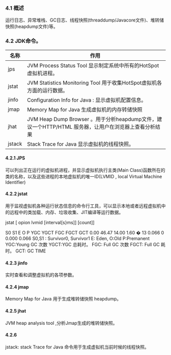 ### 4.1 概述

运行日志、异常堆栈、GC日志、线程快照(threaddump/Javacore文件)、堆转储快照(heapdump文件)等。

### 4.2 JDK命令。

名称|作用
------|------
jps | JVM Process Status Tool 显示制定系统中所有的HotSpot虚拟机进程。
jstat | JVM Statistics Monitoring Tool 用于收集HotSpot虚拟机各方面的运行数据。
jinfo | Configuration Info for Java : 显示虚拟机配置信息。
jmap | Memory Map for Java 生成虚拟机的内存转储快照
jhat | JVM Heap Dump Browser 。用于分析heapdump文件，建议一个HTTP/HTML 服务器，让用户在浏览器上查看分析结果
jstack | Stack Trace for Java 显示虚拟机的线程快照。

#### 4.2.1 JPS 

可以列出正在运行的虚拟机进程，并显示虚拟机执行主类(Main Class)函数所在的类的名称，以及这些进程的本地虚拟机的唯一ID(LVMID , local Virtual Machine Identifier)

#### 4.2.2 jstat 

用于监视虚拟机各种运行状态信息的命令行工具，可以显示本地或者远程虚拟机中的远程中的类加载、内存、垃圾收集、JIT编译等运行数据。

jstat [ opion lvmid [interval[s}ms]] [count]]

  S0     S1     E      O      P     YGC     YGCT    FGC    FGCT     GCT
  0.00  46.47  14.00   1.60      �     13    0.066     0    0.000    0.066
  S0,S1  : Survivor0, Survivor1
  E: Eden,
  O:Old
  P:Premanent
  YGC:Young GC 次数
  YGCT:YGC 总耗时。
  FGC: Full GC 次数
  FGCT: Full GC 耗时。
  GCT: GC TIME
  
#### 4.2.3 jinfo

实时查看和调整虚拟机的各项参数。

#### 4.2.4 jmap

Memory Map for Java 用于生成堆转储快照 heapdump。

#### 4.2.5 jhat

JVM heap analysis tool ,分析Jmap生成的堆转储快照。

#### 4.2.6

jstack: stack Trace for Java 命令用于生成虚拟机当前时候的线程快照。
  


